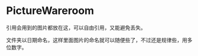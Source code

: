 PictureWareroom
===============================

引用会用到的图片都放在这，可以自由引用，又能避免丢失。 

文件夹以日期命名，这样里面图片的命名就可以随便些了，不过还是规律些，用多位数字。